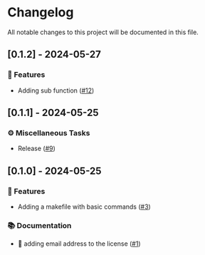 # Changelog

All notable changes to this project will be documented in this file.

## [0.1.2] - 2024-05-27

### 🚀 Features

- Adding sub function ([#12](https://github.com/tameralamiri/simple-rust-lib-template/pull/12))

<!-- generated by git-cliff -->
## [0.1.1] - 2024-05-25

### ⚙️ Miscellaneous Tasks

- Release ([#9](https://github.com/tameralamiri/simple-rust-lib-template/pull/9))

<!-- generated by git-cliff -->
## [0.1.0] - 2024-05-25

### 🚀 Features

- Adding a makefile with basic commands ([#3](https://github.com/tameralamiri/simple-rust-lib-template/pull/3))

### 📚 Documentation

- :memo: adding email address to the license ([#1](https://github.com/tameralamiri/simple-rust-lib-template/pull/1))

<!-- generated by git-cliff -->
